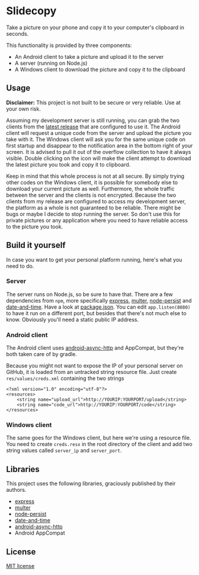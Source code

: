 # Slidecopy
Take a picture on your phone and copy it to your computer's clipboard in seconds.

This functionality is provided by three components:
* An Android client to take a picture and upload it to the server
* A server (running on Node.js)
* A Windows client to download the picture and copy it to the clipboard

## Usage
**Disclaimer:** This project is not built to be secure or very reliable. Use at your own risk.

Assuming my development server is still running, you can grab the two clients from the [latest release](https://github.com/martindisch/Slidecopy/releases/latest) that are configured to use it. The Android client will request a unique code from the server and upload the picture you take with it. The Windows client will ask you for the same unique code on first startup and disappear to the notification area in the bottom right of your screen. It is advised to pull it out of the overflow collection to have it always visible. Double clicking on the icon will make the client attempt to download the latest picture you took and copy it to clipboard.

Keep in mind that this whole process is not at all secure. By simply trying other codes on the Windows client, it is possible for somebody else to download your current picture as well. Furthermore, the whole traffic between the server and the clients is not encrypted. Because the two clients from my release are configured to access my development server, the platform as a whole is not guaranteed to be reliable. There might be bugs or maybe I decide to stop running the server. So don't use this for private pictures or any application where you need to have reliable access to the picture you took.

## Build it yourself
In case you want to get your personal platform running, here's what you need to do.

### Server
The server runs on Node.js, so be sure to have that. There are a few dependencies from `npm`, more specifically [express](https://www.npmjs.com/package/express), [multer](https://www.npmjs.com/package/multer), [node-persist](https://www.npmjs.com/package/node-persist) and [date-and-time](https://www.npmjs.com/package/date-and-time). Have a look at [package.json](server/package.json). You can edit `app.listen(8080)` to have it run on a different port, but besides that there's not much else to know. Obviously you'll need a static public IP address.

### Android client
The Android client uses [android-async-http](https://github.com/loopj/android-async-http) and AppCompat, but they're both taken care of by gradle.

Because you might not want to expose the IP of your personal server on GitHub, it is loaded from an untracked string resource file. Just create `res/values/creds.xml` containing the two strings
```
<?xml version="1.0" encoding="utf-8"?>
<resources>
    <string name="upload_url">http://YOURIP:YOURPORT/upload</string>
    <string name="code_url">http://YOURIP:YOURPORT/code</string>
</resources>
```

### Windows client
The same goes for the Windows client, but here we're using a resource file. You need to create `creds.resx` in the root directory of the client and add two string values called `server_ip` and `server_port`.

## Libraries
This project uses the following libraries, graciously published by their authors.
* [express](https://www.npmjs.com/package/express)
* [multer](https://www.npmjs.com/package/multer)
* [node-persist](https://www.npmjs.com/package/node-persist)
* [date-and-time](https://www.npmjs.com/package/date-and-time)
* [android-async-http](https://github.com/loopj/android-async-http)
* Android AppCompat

## License
[MIT license](LICENSE)
